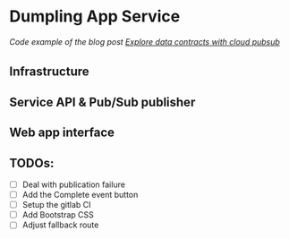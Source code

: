# Dumpling App Service
###### Code example of the blog post [Explore data contracts with cloud pubsub]() 

## Infrastructure

## Service API & Pub/Sub publisher 

## Web app interface

## TODOs: 
- [ ] Deal with publication failure 
- [ ] Add the Complete event button 
- [ ] Setup the gitlab CI 
- [ ] Add Bootstrap CSS 
- [ ] Adjust fallback route 